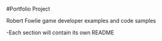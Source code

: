 #Portfolio Project

Robert Fowlie game developer examples and code samples

-Each section will contain its own README
